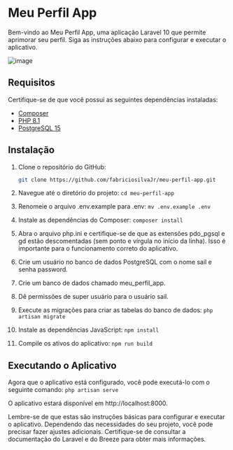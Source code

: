 # Meu Perfil App

Bem-vindo ao Meu Perfil App, uma aplicação Laravel 10 que permite aprimorar seu perfil. Siga as instruções abaixo para configurar e executar o aplicativo.

![image](https://github.com/fabriciosilvaJr/meu-perfil-app/assets/17913188/b18b26f8-3446-4380-86d3-b74af2dfb3f1)




## Requisitos

Certifique-se de que você possui as seguintes dependências instaladas:

- [Composer](https://getcomposer.org/)
- [PHP 8.1](https://www.php.net/)
- [PostgreSQL 15](https://www.postgresql.org/)

## Instalação

1. Clone o repositório do GitHub:

   ```bash
   git clone https://github.com/fabriciosilvaJr/meu-perfil-app.git
   
2. Navegue até o diretório do projeto:
    `cd meu-perfil-app`

3. Renomeie o arquivo .env.example para .env:
   `mv .env.example .env`

4. Instale as dependências do Composer:
   `composer install`

5. Abra o arquivo php.ini e certifique-se de que as extensões pdo_pgsql e gd estão descomentadas (sem ponto e vírgula no início da linha). Isso é importante para o funcionamento correto do aplicativo.

6. Crie um usuário no banco de dados PostgreSQL com o nome sail e senha password.

7. Crie um banco de dados chamado meu_perfil_app.

8. Dê permissões de super usuário para o usuário sail.

9. Execute as migrações para criar as tabelas do banco de dados:
    `php artisan migrate`
   
10. Instale as dependências JavaScript:
    `npm install`

11. Compile os ativos do aplicativo:
    `npm run build`
    
## Executando o Aplicativo

Agora que o aplicativo está configurado, você pode executá-lo com o seguinte comando:
`php artisan serve`

O aplicativo estará disponível em http://localhost:8000.

Lembre-se de que estas são instruções básicas para configurar e executar o aplicativo. Dependendo das necessidades do seu projeto, você pode precisar fazer ajustes adicionais. Certifique-se de consultar a documentação do Laravel e do Breeze para obter mais informações.








